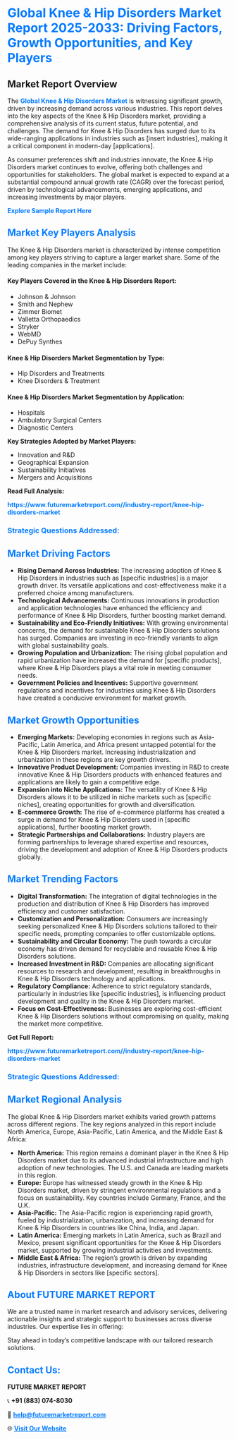 <h1 style="color: #007BFF;">Global Knee & Hip Disorders Market Report 2025-2033: Driving Factors, Growth Opportunities, and Key Players</h1>

<section id="overview">
<h2>Market Report Overview</h2>
<p>The <a href="https://www.futuremarketreport.com//industry-report/knee-hip-disorders-market" style="color: #007BFF; text-decoration: none;"><strong>Global Knee & Hip Disorders Market</strong></a> is witnessing significant growth, driven by increasing demand across various industries. This report delves into the key aspects of the Knee & Hip Disorders market, providing a comprehensive analysis of its current status, future potential, and challenges. The demand for Knee & Hip Disorders has surged due to its wide-ranging applications in industries such as [insert industries], making it a critical component in modern-day [applications].</p>
<p>As consumer preferences shift and industries innovate, the Knee & Hip Disorders market continues to evolve, offering both challenges and opportunities for stakeholders. The global market is expected to expand at a substantial compound annual growth rate (CAGR) over the forecast period, driven by technological advancements, emerging applications, and increasing investments by major players.</p>
</section>

<section id="overview">
<p><a href="https://www.futuremarketreport.com//request-sample/reportId=82834" style="color: #007BFF; text-decoration: none;"><strong>Explore Sample Report Here</strong></a></p>
</section>

<section id="key-players">
<h2 style="color: #007BFF;">Market Key Players Analysis</h2>
<p>The Knee & Hip Disorders market is characterized by intense competition among key players striving to capture a larger market share. Some of the leading companies in the market include:</p>
<h4>Key Players Covered in the Knee & Hip Disorders Report:</h4>
<ul><li>Johnson &amp; Johnson</li><li>Smith and Nephew</li><li>Zimmer Biomet</li><li>Valletta Orthopaedics</li><li>Stryker</li><li>WebMD</li><li>DePuy Synthes</li></ul>
<h4>Knee & Hip Disorders Market Segmentation by Type:</h4>
<ul><li>Hip Disorders and Treatments</li><li>Knee Disorders &amp; Treatment</li></ul>

<h4>Knee & Hip Disorders Market Segmentation by Application:</h4>
<ul><li>Hospitals</li><li>Ambulatory Surgical Centers</li><li>Diagnostic Centers</li></ul>
<p><strong>Key Strategies Adopted by Market Players:</strong></p>
<ul>
<li>Innovation and R&D</li>
<li>Geographical Expansion</li>
<li>Sustainability Initiatives</li>
<li>Mergers and Acquisitions</li>
</ul>
</section>

<section>
<p><strong>Read Full Analysis: </strong></p><a href="https://www.futuremarketreport.com//industry-report/knee-hip-disorders-market" style="color: #007BFF; text-decoration: none;"><strong>https://www.futuremarketreport.com//industry-report/knee-hip-disorders-market</strong></a>
<h3 style="color: #007BFF;">Strategic Questions Addressed:</h3>
</section>

<section id="driving-factors">
<h2 style="color: #007BFF;">Market Driving Factors</h2>
<ul>
<li><strong>Rising Demand Across Industries:</strong> The increasing adoption of Knee & Hip Disorders in industries such as [specific industries] is a major growth driver. Its versatile applications and cost-effectiveness make it a preferred choice among manufacturers.</li>
<li><strong>Technological Advancements:</strong> Continuous innovations in production and application technologies have enhanced the efficiency and performance of Knee & Hip Disorders, further boosting market demand.</li>
<li><strong>Sustainability and Eco-Friendly Initiatives:</strong> With growing environmental concerns, the demand for sustainable Knee & Hip Disorders solutions has surged. Companies are investing in eco-friendly variants to align with global sustainability goals.</li>
<li><strong>Growing Population and Urbanization:</strong> The rising global population and rapid urbanization have increased the demand for [specific products], where Knee & Hip Disorders plays a vital role in meeting consumer needs.</li>
<li><strong>Government Policies and Incentives:</strong> Supportive government regulations and incentives for industries using Knee & Hip Disorders have created a conducive environment for market growth.</li>
</ul>
</section>

<section id="growth-opportunities">
<h2 style="color: #007BFF;">Market Growth Opportunities</h2>
<ul>
<li><strong>Emerging Markets:</strong> Developing economies in regions such as Asia-Pacific, Latin America, and Africa present untapped potential for the Knee & Hip Disorders market. Increasing industrialization and urbanization in these regions are key growth drivers.</li>
<li><strong>Innovative Product Development:</strong> Companies investing in R&D to create innovative Knee & Hip Disorders products with enhanced features and applications are likely to gain a competitive edge.</li>
<li><strong>Expansion into Niche Applications:</strong> The versatility of Knee & Hip Disorders allows it to be utilized in niche markets such as [specific niches], creating opportunities for growth and diversification.</li>
<li><strong>E-commerce Growth:</strong> The rise of e-commerce platforms has created a surge in demand for Knee & Hip Disorders used in [specific applications], further boosting market growth.</li>
<li><strong>Strategic Partnerships and Collaborations:</strong> Industry players are forming partnerships to leverage shared expertise and resources, driving the development and adoption of Knee & Hip Disorders products globally.</li>
</ul>
</section>

<section id="trending-factors">
<h2 style="color: #007BFF;">Market Trending Factors</h2>
<ul>
<li><strong>Digital Transformation:</strong> The integration of digital technologies in the production and distribution of Knee & Hip Disorders has improved efficiency and customer satisfaction.</li>
<li><strong>Customization and Personalization:</strong> Consumers are increasingly seeking personalized Knee & Hip Disorders solutions tailored to their specific needs, prompting companies to offer customizable options.</li>
<li><strong>Sustainability and Circular Economy:</strong> The push towards a circular economy has driven demand for recyclable and reusable Knee & Hip Disorders solutions.</li>
<li><strong>Increased Investment in R&D:</strong> Companies are allocating significant resources to research and development, resulting in breakthroughs in Knee & Hip Disorders technology and applications.</li>
<li><strong>Regulatory Compliance:</strong> Adherence to strict regulatory standards, particularly in industries like [specific industries], is influencing product development and quality in the Knee & Hip Disorders market.</li>
<li><strong>Focus on Cost-Effectiveness:</strong> Businesses are exploring cost-efficient Knee & Hip Disorders solutions without compromising on quality, making the market more competitive.</li>
</ul>
</section>

<section>
<p><strong>Get Full Report: </strong></p><a href="https://www.futuremarketreport.com//industry-report/knee-hip-disorders-market" style="color: #007BFF; text-decoration: none;"><strong>https://www.futuremarketreport.com//industry-report/knee-hip-disorders-market</strong></a>
<h3 style="color: #007BFF;">Strategic Questions Addressed:</h3>
</section>


<section id="regional-analysis">
<h2 style="color: #007BFF;">Market Regional Analysis</h2>
<p>The global Knee & Hip Disorders market exhibits varied growth patterns across different regions. The key regions analyzed in this report include North America, Europe, Asia-Pacific, Latin America, and the Middle East & Africa:</p>
<ul>
<li><strong>North America:</strong> This region remains a dominant player in the Knee & Hip Disorders market due to its advanced industrial infrastructure and high adoption of new technologies. The U.S. and Canada are leading markets in this region.</li>
<li><strong>Europe:</strong> Europe has witnessed steady growth in the Knee & Hip Disorders market, driven by stringent environmental regulations and a focus on sustainability. Key countries include Germany, France, and the U.K.</li>
<li><strong>Asia-Pacific:</strong> The Asia-Pacific region is experiencing rapid growth, fueled by industrialization, urbanization, and increasing demand for Knee & Hip Disorders in countries like China, India, and Japan.</li>
<li><strong>Latin America:</strong> Emerging markets in Latin America, such as Brazil and Mexico, present significant opportunities for the Knee & Hip Disorders market, supported by growing industrial activities and investments.</li>
<li><strong>Middle East & Africa:</strong> The region’s growth is driven by expanding industries, infrastructure development, and increasing demand for Knee & Hip Disorders in sectors like [specific sectors].</li>
</ul>
</section>

<footer>
<h2 style="color: #007BFF;">About FUTURE MARKET REPORT</h2>
<p>We are a trusted name in market research and advisory services, delivering actionable insights and strategic support to businesses across diverse industries. Our expertise lies in offering:</p>

<p>Stay ahead in today’s competitive landscape with our tailored research solutions.</p>

<h2 style="color: #007BFF;">Contact Us:</h2>
<p><strong>FUTURE MARKET REPORT</strong></p>
<p>📞 <strong>+91 (883) 074-8030</strong></p>
<p>📧 <strong><a href="mailto:help@futuremarketreport.com" style="color: #007BFF;">help@futuremarketreport.com</a></strong></p>
<p>🌐 <strong><a href="https://www.futuremarketreport.com/" style="color: #007BFF;">Visit Our Website</a></strong></p>
</footer>